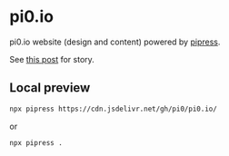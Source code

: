 # pi0.io

pi0.io website (design and content) powered by [pipress](https://github.com/pi0/pipress).

See [this post](https://pi0.io/blog/pipress) for story.

## Local preview

```sh
npx pipress https://cdn.jsdelivr.net/gh/pi0/pi0.io/
```

or

```sh
npx pipress .
```
